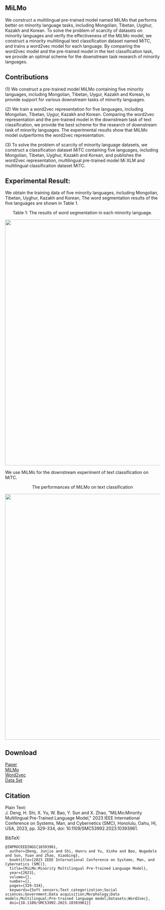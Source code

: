 ## MiLMo

We construct a multilingual pre-trained model named MiLMo that performs better on minority language tasks, including Mongolian, Tibetan, Uyghur, Kazakh and Korean. To solve the problem of scarcity of datasets on minority languages and verify the effectiveness of the MiLMo model, we construct a minority multilingual text classification dataset named MiTC, and trains a word2vec model for each language. By comparing the word2vec model and the pre-trained model in the text classification task, we provide an optimal scheme for the downstream task research of minority languages.

## Contributions

(1) We construct a pre-trained model MiLMo containing five minority languages, including Mongolian, Tibetan, Uygur, Kazakh and Korean, to provide support for various downstream tasks of minority languages.

(2) We train a word2vec representation for five languages, including Mongolian, Tibetan, Uygur, Kazakh and Korean. Comparing the word2vec representation and the pre-trained model in the downstream task of text classification, we provide the best scheme for the research of downstream task of minority languages. The experimental results show that MiLMo model outperforms the word2vec representation.

(3) To solve the problem of scarcity of minority language datasets, we construct a classification dataset MiTC containing five languages, including Mongolian, Tibetan, Uyghur, Kazakh and Korean, and publishes the word2vec representation, multilingual pre-trained model Mi XLM and multilingual classification dataset MiTC.

## Experimental Result:

We obtain the training data of five minority languages, including Mongolian, Tibetan, Uyghur, Kazakh and Korean, The word segmentation results of the five languages are shown in Table 1.

<p align="center">Table 1: The results of word segmentation in each minority language.</p>
<p align="center"> <img src="https://github.com/user-attachments/assets/635a3fbb-e7e5-49dc-953d-437f5b9d940f" width="800" /></p>

We use MiLMo for the downstream experiment of text classification on MiTC.
<p align="center">The performances of MiLMo on text classification</p>
<p align="center"> <img src="https://github.com/user-attachments/assets/0f6c4a64-6390-4ab9-bdd7-b36b7fbe0162" width="800" /></p>

## Download
[Paper](https://ieeexplore.ieee.org/document/10393961)  
[MiLMo](https://huggingface.co/CMLI-NLP/MiLMo)  
[Word2vec](https://huggingface.co/CMLI-NLP/MiLMo)  
[Data Set](https://huggingface.co/CMLI-NLP/MiLMo)  

## Citation

Plain Text:  
J. Deng, H. Shi, X. Yu, W. Bao, Y. Sun and X. Zhao, "MiLMo:Minority Multilingual Pre-Trained Language Model," 2023 IEEE International Conference on Systems, Man, and Cybernetics (SMC), Honolulu, Oahu, HI, USA, 2023, pp. 329-334, doi: 10.1109/SMC53992.2023.10393961.

BibTeX:
```
@INPROCEEDINGS{10393961,
  author={Deng, Junjie and Shi, Hanru and Yu, Xinhe and Bao, Wugedele and Sun, Yuan and Zhao, Xiaobing},
  booktitle={2023 IEEE International Conference on Systems, Man, and Cybernetics (SMC)}, 
  title={MiLMo:Minority Multilingual Pre-Trained Language Model}, 
  year={2023},
  volume={},
  number={},
  pages={329-334},
  keywords={Soft sensors;Text categorization;Social sciences;Government;Data acquisition;Morphology;Data models;Multilingual;Pre-trained language model;Datasets;Word2vec},
  doi={10.1109/SMC53992.2023.10393961}}
```
